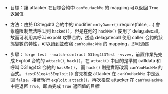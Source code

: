
- 目標：讓 attacker 在目標合約中 `canYouHackMe` 的 mapping 可以返回 `True` 返回值

- 方法：由於 D31eg4t3 合約中的 modifier `onlyOwner()` require(false, ...) 會永遠限制無法呼叫到 `hacked()`，但是在他的 `hackMe()` 使用了 delagatecall，故而可利用其呼叫 expolit 攻擊合約，透過 delagatecall 使用 caller 合約的狀態變數的特性，可以讀到並改寫 `canYouHackMe` 的 mapping，即可通關

- 步驟：``forge test --match-contract D31eg4t3Test -vvvvv``，前置作業先完成 Exploit 合約的 `attack()`, `hack()`，在 `attack()` 中目的是準備 calldata 和呼叫 D31eg4t3 合約的 `hackMe()`， 而 `hack()` 則是實際改寫 `canYouHackMe` 的函式。
`testD31eg4t3Exploit()` 會先檢查 attacker 在 `canYouHackMe` 中是返回 `false`，接著執行 `exploit.attack()`，再次檢查 attacker 在 `canYouHackMe` 中是返回 `True`，即為完成 `True` 返回值的目標
